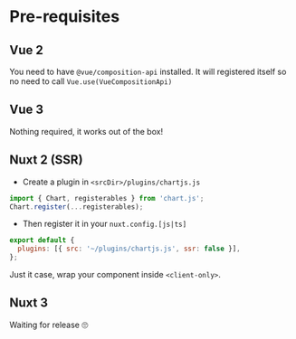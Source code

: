 # Pre-requisites

## Vue 2

You need to have `@vue/composition-api` installed. It will registered itself so no need to call `Vue.use(VueCompositionApi)`

## Vue 3

Nothing required, it works out of the box!

## Nuxt 2 (SSR)

- Create a plugin in `<srcDir>/plugins/chartjs.js`

```js
import { Chart, registerables } from 'chart.js';
Chart.register(...registerables);
```

- Then register it in your `nuxt.config.[js|ts]`

```js
export default {
  plugins: [{ src: '~/plugins/chartjs.js', ssr: false }],
};
```

Just it case, wrap your component inside `<client-only>`.

## Nuxt 3

Waiting for release 🙄
